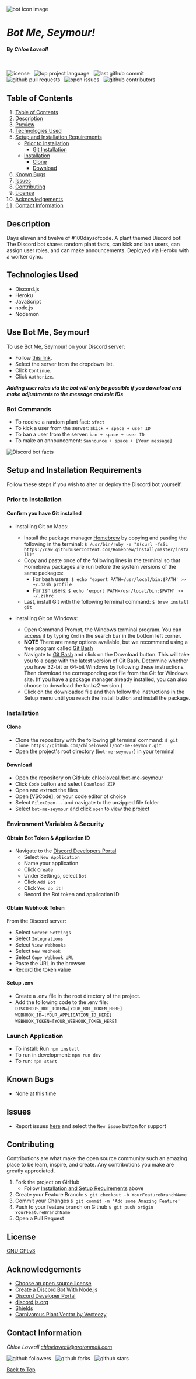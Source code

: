 ![bot icon image](src/assets/images/bot-icon.jpg)

# _Bot Me, Seymour!_

#### By _**Chloe Loveall**_

<br>

![license](https://img.shields.io/github/license/chloeloveall/bot-me-seymour?color=blue&style=flat) &nbsp; ![top project language](https://img.shields.io/github/languages/top/chloeloveall/bot-me-seymour?style=flat) &nbsp; ![last github commit](https://img.shields.io/github/last-commit/chloeloveall/bot-me-seymour?style=flat) &nbsp; ![github pull requests](https://img.shields.io/github/issues-pr/chloeloveall/bot-me-seymour?style=flat) &nbsp; ![open issues](https://img.shields.io/github/issues-raw/chloeloveall/bot-me-seymour?style=flat) &nbsp; ![github contributors](https://img.shields.io/github/contributors/chloeloveall/bot-me-seymour?color=brightgreen&style=flat)

## Table of Contents

1. [Table of Contents](#table-of-contents)
2. [Description](#description)
3. [Preview](#preview)
4. [Technologies Used](#technologies-used)
5. [Setup and Installation Requirements](#setup-and-installation-requirements)
   - [Prior to Installation](#prior-to-installation)
     - [Git Installation](#confirm-you-have-git-installed)
   - [Installation](#installation)
     - [Clone](#clone)
     - [Download](#download)
6. [Known Bugs](#known-bugs)
7. [Issues](#issues)
8. [Contributing](#contributing)
9. [License](#license)
10. [Acknowledgements](#acknowledgements)
11. [Contact Information](#contact-information)

## Description

Days eleven and twelve of #100daysofcode. A plant themed Discord bot! The Discord bot shares random plant facts, can kick and ban users, can assign user roles, and can make announcements. Deployed via Heroku with a worker dyno.

## Technologies Used

- Discord.js
- Heroku
- JavaScript
- node.js
- Nodemon

## Use Bot Me, Seymour!

To use Bot Me, Seymour! on your Discord server:

- Follow [this link](https://discord.com/oauth2/authorize?client_id=853026935978590218&permissions=0&scope=bot).
- Select the server from the dropdown list.
- Click `Continue`.
- Click `Authorize`.

**_Adding user roles via the bot will only be possible if you download and make adjustments to the message and role IDs_**

### Bot Commands

- To receive a random plant fact: `$fact`
- To kick a user from the server: `$kick + space + user ID`
- To ban a user from the server: `ban + space + user ID`
- To make an announcement: `$announce + space + [Your message]`

![Discord bot facts](src/assets/images/bot-use-example.png)

## Setup and Installation Requirements

Follow these steps if you wish to alter or deploy the Discord bot yourself.

### Prior to Installation

#### Confirm you have Git installed

- Installing Git on Macs:

  - Install the package manager [Homebrew](https://brew.sh/) by copying and pasting the following in the terminal: `$ /usr/bin/ruby -e "$(curl -fsSL https://raw.githubusercontent.com/Homebrew/install/master/install)"`
  - Copy and paste once of the following lines in the terminal so that Homebrew packages are run before the system versions of the same packages:
    - For bash users: `$ echo 'export PATH=/usr/local/bin:$PATH' >> ~/.bash_profile`
    - For zsh users: `$ echo 'export PATH=/usr/local/bin:$PATH' >> ~/.zshrc`
  - Last, install Git with the following terminal command: `$ brew install git`

- Installing Git on Windows:
  - Open Command Prompt, the Windows terminal program. You can access it by typing `Cmd` in the search bar in the bottom left corner.
  - **NOTE** There are many options available, but we recommend using a free program called [Git Bash](https://gitforwindows.org/)
  - Navigate to [Git Bash](https://gitforwindows.org/) and click on the Download button. This will take you to a page with the latest version of Git Bash. Determine whether you have 32-bit or 64-bit Windows by following these instructions. Then download the corresponding exe file from the Git for Windows site. (If you have a package manager already installed, you can also choose to download the tar.bz2 version.)
  - Click on the downloaded file and then follow the instructions in the Setup menu until you reach the Install button and install the package.

### Installation

#### Clone

- Clone the repository with the following git terminal command: `$ git clone https://github.com/chloeloveall/bot-me-seymour.git`
- Open the project's root directory (`bot-me-seymour`) in your terminal

#### Download

- Open the repository on GitHub: [chloeloveall/bot-me-seymour](https://github.com/chloeloveall/bot-me-seymour/)
- Click `Code` button and select `Download ZIP`
- Open and extract the files
- Open [VSCode], or your code editor of choice
- Select `File>Open...` and navigate to the unzipped file folder
- Select `bot-me-seymour` and click `open` to view the project

### Environment Variables & Security

#### Obtain Bot Token & Application ID

- Navigate to the [Discord Developers Portal](https://discord.com/developers/applications)
  - Select `New Application`
  - Name your application
  - Click `Create`
  - Under Settings, select `Bot`
  - Click `Add Bot`
  - Click `Yes do it!`
  - Record the Bot token and application ID

#### Obtain Webhook Token

From the Discord server:

- Select `Server Settings`
- Select `Integrations`
- Select `View Webhooks`
- Select `New Webhook`
- Select `Copy Webhook URL`
- Paste the URL in the browser
- Record the token value

#### Setup .env

- Create a .env file in the root directory of the project.
- Add the following code to the .env file:  
  `DISCORDJS_BOT_TOKEN=[YOUR_BOT_TOKEN_HERE]`  
  `WEBHOOK_ID=[YOUR_APPLICATION_ID_HERE]`  
  `WEBHOOK_TOKEN=[YOUR_WEBHOOK_TOKEN_HERE]`

### Launch Application

- To install: Run `npm install`
- To run in development: `npm run dev`
- To run: `npm start`

## Known Bugs

- None at this time

## Issues

- Report issues [here](https://github.com/chloeloveall/bot-me-seymour/issues) and select the `New issue` button for support

## Contributing

Contributions are what make the open source community such an amazing place to be learn, inspire, and create. Any contributions you make are greatly appreciated.

1. Fork the project on GirHub
   - Follow [Installation and Setup Requirements](#setup-and-installation-requirements) above
2. Create your Feature Branch: `$ git checkout -b YourFeatureBranchName`
3. Commit your Changes `$ git commit -m 'Add some Amazing Feature'`
4. Push to your feature branch on Github `$ git push origin YourFeatureBranchName`
5. Open a Pull Request

## License

[GNU GPLv3](LICENSE.txt)

## Acknowledgements

- [Choose an open source license](https://choosealicense.com/)
- [Create a Discord Bot With Node.js](https://www.youtube.com/watch?v=BmKXBVdEV0g&t=397s)
- [Discord Developer Portal](https://discord.com/developers/docs/intro)
- [discord.js.org](https://discord.js.org/)
- [Shields](https://shields.io/)
- [Carnivorous Plant Vector by Vecteezy](https://www.vecteezy.com/free-vector/carnivorous-plant)

## Contact Information

_Chloe Loveall <chloeloveall@protonmail.com>_

![github followers](https://img.shields.io/github/followers/chloeloveall?style=social) &nbsp; ![github forks](https://img.shields.io/github/forks/chloeloveall/bot-me-seymour?label=Forks&style=social) &nbsp; ![github stars](https://img.shields.io/github/stars/chloeloveall/bot-me-seymour?style=social)

[Back to Top](#table-of-contents)
